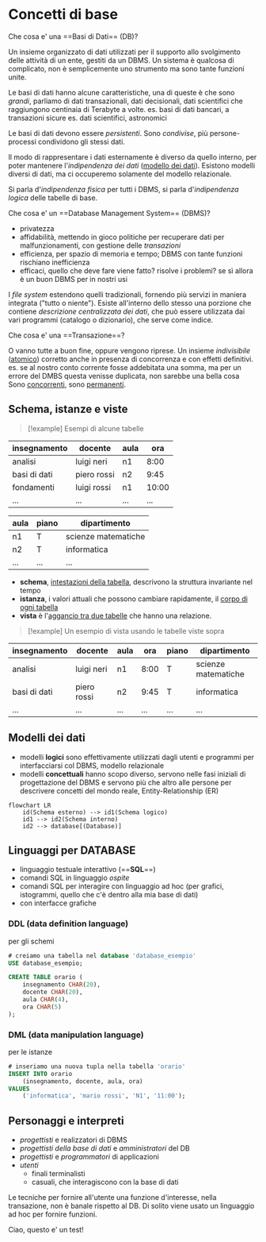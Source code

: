 ```toc
```
# Concetti di base

Che cosa e' una ==Basi di Dati== (DB)?

Un insieme organizzato di dati utilizzati per il supporto allo svolgimento delle attività di un ente, gestiti da un DBMS. Un sistema è qualcosa di complicato, non è semplicemente uno strumento ma sono tante funzioni unite.

Le basi di dati hanno alcune caratteristiche, una di queste è che sono *grandi*, parliamo di dati transazionali, dati decisionali, dati scientifici che raggiungono centinaia di Terabyte a volte.
es. basi di dati bancari, a transazioni sicure
es. dati scientifici, astronomici

Le basi di dati devono essere *persistenti*.
Sono *condivise*, più persone-processi condividono gli stessi dati.

Il modo di rappresentare i dati esternamente è diverso da quello interno, per poter mantenere l'*indipendenza dei dati* (<u>modello dei dati</u>).
Esistono modelli diversi di dati, ma ci occuperemo solamente del modello relazionale.

Si parla d'*indipendenza fisica* per tutti i DBMS,
si parla d'*indipendenza logica* delle tabelle di base.

Che cosa e' un ==Database Management System== (DBMS)?

- privatezza
- affidabilità, mettendo in gioco politiche per recuperare dati per malfunzionamenti, con gestione delle *transazioni*
- efficienza, per spazio di memoria e tempo; DBMS con tante funzioni rischiano inefficienza
- efficaci, quello che deve fare viene fatto? risolve i problemi? se sì allora è un buon DBMS per in nostri usi

I *file system* estendono quelli tradizionali, fornendo più servizi in maniera integrata ("tutto o niente"). 
Esiste all'interno dello stesso una porzione che contiene *descrizione centralizzata dei dati*, che può essere utilizzata dai vari programmi
(catalogo o dizionario), che serve come indice.

Che cosa e' una ==Transazione==?

O vanno tutte a buon fine, oppure vengono riprese.
Un insieme *indivisibile* (<u>atomico</u>) corretto anche in presenza di concorrenza e con effetti definitivi.
es. se al nostro conto corrente fosse addebitata una somma, ma per un errore del DMBS questa venisse duplicata, non sarebbe una bella cosa
Sono <u>concorrenti</u>, sono <u>permanenti</u>.

## Schema, istanze e viste
> [!example] Esempi di alcune tabelle
> 
| insegnamento | docente     | aula | ora   |
| ------------ | ----------- | ---- | ----- |
| analisi      | luigi neri  | n1   | 8:00  |
| basi di dati | piero rossi | n2   | 9:45  |
| fondamenti   | luigi rossi | n1   | 10:00 |
| ...          | ...         | ...  | ...   | 
>
| aula | piano | dipartimento        |
| ---- | ----- | ------------------- |
| n1   | T     | scienze matematiche |
| n2   | T     | informatica         |
| ...  | ...   | ...                 | 

- **schema**, <u>intestazioni della tabella</u>, descrivono la struttura invariante nel tempo
- **istanza**, i valori attuali che possono cambiare rapidamente, il <u>corpo di ogni tabella</u>
- **vista** è l'<u>aggancio tra due tabelle</u> che hanno una relazione.

> [!example] Un esempio di vista usando le tabelle viste sopra
> 
| insegnamento | docente     | aula | ora  | piano | dipartimento        |
| ------------ | ----------- | ---- | ---- | ----- | ------------------- |
| analisi      | luigi neri  | n1   | 8:00 | T     | scienze matematiche |
| basi di dati | piero rossi | n2   | 9:45 | T     | informatica         |
| ...          | ...         | ...  | ...  | ...   | ...                 | 

## Modelli dei dati
- modelli **logici**
	sono effettivamente utilizzati dagli utenti e programmi per interfacciarsi col DBMS, modello relazionale
- modelli **concettuali**
	hanno scopo diverso, servono nelle fasi iniziali di progettazione del DBMS e servono più che altro alle persone per descrivere concetti del mondo reale, Entity-Relationship (ER)

```mermaid
flowchart LR
	id(Schema esterno) --> id1(Schema logico)
	id1 --> id2(Schema interno)
	id2 --> database[(Database)]
```

## Linguaggi per DATABASE
- linguaggio testuale interattivo (==**SQL**==)
- comandi SQL in linguaggio *ospite*
- comandi SQL per interagire con linguaggio ad hoc (per grafici, istogrammi, quello che c'è dentro alla mia base di dati)
- con interfacce grafiche

### DDL (data definition language)
per gli schemi 
```sql
# creiamo una tabella nel database 'database_esempio'
USE database_esempio;

CREATE TABLE orario (
	insegnamento CHAR(20),
	docente CHAR(20),
	aula CHAR(4),
	ora CHAR(5)
);
```

### DML (data manipulation language)
per le istanze
```sql
# inseriamo una nuova tupla nella tabella 'orario'
INSERT INTO orario 
	(insegnamento, docente, aula, ora)
VALUES 
	('informatica', 'mario rossi', 'N1', '11:00');
```

## Personaggi e interpreti
- *progettisti* e realizzatori di DBMS
- *progettisti della base di dati* e *amministratori* del DB
- *progettisti* e *programmatori* di applicazioni
- *utenti*
	- finali terminalisti
	- casuali, che interagiscono con la base di dati

Le tecniche per fornire all'utente una funzione d'interesse, nella transazione, non è banale rispetto al DB.
Di solito viene usato un linguaggio ad hoc per fornire funzioni.

Ciao, questo e' un test!